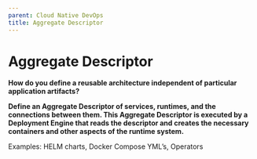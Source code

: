 ```yaml
---
parent: Cloud Native DevOps
title: Aggregate Descriptor
---
```

Aggregate Descriptor
===

**How do you define a reusable architecture independent of particular application artifacts?**

**Define an Aggregate Descriptor of services, runtimes, and the connections between them.  This Aggregate Descriptor is executed by a Deployment Engine that reads the descriptor and creates the necessary containers and other aspects of the runtime system.**

Examples: HELM charts, Docker Compose YML’s, Operators

